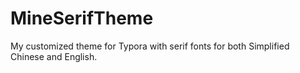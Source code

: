 # MineSerifTheme
My customized theme for Typora with serif fonts for both Simplified Chinese and English.
